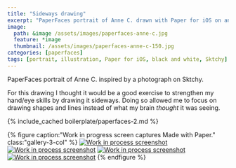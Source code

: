 ```yaml
---
title: "Sideways drawing"
excerpt: "PaperFaces portrait of Anne C. drawn with Paper for iOS on an iPad."
image: 
  path: &image /assets/images/paperfaces-anne-c.jpg 
  feature: *image
  thumbnail: /assets/images/paperfaces-anne-c-150.jpg
categories: [paperfaces]
tags: [portrait, illustration, Paper for iOS, black and white, Sktchy]
---
```


PaperFaces portrait of Anne C. inspired by a photograph on Sktchy.

For this drawing I thought it would be a good exercise to strengthen my hand/eye skills by drawing it sideways. Doing so allowed me to focus on drawing shapes and lines instead of what my brain *thought* it was seeing.

{% include_cached boilerplate/paperfaces-2.md %}

{% figure caption:"Work in progress screen captures Made with Paper." class:"gallery-3-col" %}
[![Work in process screenshot](/assets/images/paperfaces-anne-c-process-1-600.jpg)](/assets/images/paperfaces-anne-c-process-1-lg.jpg) [![Work in process screenshot](/assets/images/paperfaces-anne-c-process-2-600.jpg)](/assets/images/paperfaces-anne-c-process-2-lg.jpg) [![Work in process screenshot](/assets/images/paperfaces-anne-c-process-3-600.jpg)](/assets/images/paperfaces-anne-c-process-3-lg.jpg) [![Work in process screenshot](/assets/images/paperfaces-anne-c-process-4-600.jpg)](/assets/images/paperfaces-anne-c-process-4-lg.jpg)
{% endfigure %}
